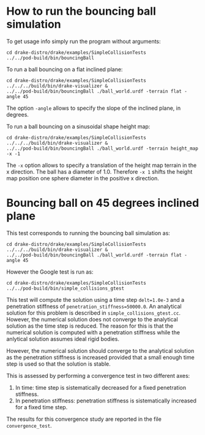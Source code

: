 How to run the bouncing ball simulation
=======================================

To get usage info simply run the program without arguments:

```
cd drake-distro/drake/examples/SimpleCollisionTests
../../pod-build/bin/bouncingBall
```

To run a ball bouncing on a flat inclined plane:

```
cd drake-distro/drake/examples/SimpleCollisionTests
../../../build/bin/drake-visualizer &
../../pod-build/bin/bouncingBall ./ball_world.urdf -terrain flat -angle 45
```

The option `-angle` allows to specify the slope of the inclined plane, in degrees.

To run a ball bouncing on a sinusoidal shape height map:
```
cd drake-distro/drake/examples/SimpleCollisionTests
../../../build/bin/drake-visualizer &
../../pod-build/bin/bouncingBall ./ball_world.urdf -terrain height_map -x -1
```

The `-x` option allows to specify a translation of the height map terrain in the x direction. The ball has a diameter of 1.0. Therefore `-x 1` shifts the height map position one sphere diameter in the positive x direction.

Bouncing ball on 45 degrees inclined plane
==========================================

This test corresponds to running the bouncing ball simulation as:

```
cd drake-distro/drake/examples/SimpleCollisionTests
../../../build/bin/drake-visualizer &
../../pod-build/bin/bouncingBall ./ball_world.urdf -terrain flat -angle 45
```

However the Google test is run as:

```
cd drake-distro/drake/examples/SimpleCollisionTests
../../pod-build/bin/simple_collisions_gtest
```

This test will compute the solution using a time step `delt=1.0e-3` and a penetration stiffness of `penetration_stiffness=50000.0`.
An analytical solution for this problem is described in `simple_collisions_gtest.cc`.
However, the numerical solution does not converge to the analytical solution as the time step is reduced. The reason for this is that
the numerical solution is computed with a penetration stiffness while the anlytical solution assumes ideal rigid bodies.

However, the numerical solution should converge to the analytical solution as the penetration stiffness is increased provided that
a small enough time step is used so that the solution is stable.

This is assessed by performing a convergence test in two different axes:

 1. In time: time step is sistematically decreased for a fixed penetration stiffness.
 2. In penetration stiffness: penetration stiffness is sistematically increased for a fixed time step.

The results for this convergence study are reported in the file `convergence_test`.

